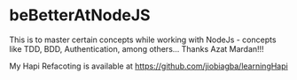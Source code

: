 # beBetterAtNodeJS
This is to master certain concepts while working with NodeJs - concepts like TDD, BDD, Authentication, among others... Thanks Azat Mardan!!!

My Hapi Refacoting is available at https://github.com/jiobiagba/learningHapi
